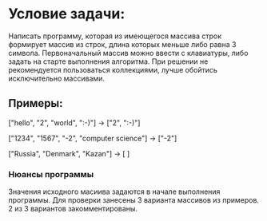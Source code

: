 # Условие задачи:

Написать программу, которая из имеющегося массива строк формирует массив 
из строк, длина которых меньше либо равна 3 символа. Первоначальный массив
можно ввести с клавиатуры, либо задать на старте выполнения алгоритма. 
При решении не рекомендуется пользоваться коллекциями, лучше обойтись 
исключительно массивами.

## Примеры:

["hello", "2", "world", ":-)"] -> ["2", ":-)"]

["1234", "1567", "-2", "computer science"] -> ["-2"]

["Russia", "Denmark", "Kazan"] -> [ ]

### Нюансы программы

Значения исходного масиива задаются в начале выполнения программы. 
Для проверки занесены 3 варианта массивов из примеров.
2 из 3 вариантов закомментированы.